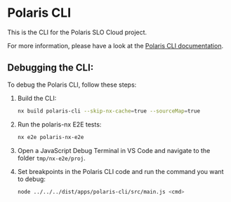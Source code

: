 # Polaris CLI

This is the CLI for the Polaris SLO Cloud project.

For more information, please have a look at the [Polaris CLI documentation](https://polaris-slo-cloud.github.io/polaris/features/cli.html).

## Debugging the CLI:

To debug the Polaris CLI, follow these steps:

1. Build the CLI:
    ```sh
    nx build polaris-cli --skip-nx-cache=true --sourceMap=true
    ```

2. Run the polaris-nx E2E tests:
    ```sh
    nx e2e polaris-nx-e2e
    ```

3. Open a JavaScript Debug Terminal in VS Code and navigate to the folder `tmp/nx-e2e/proj`.

4. Set breakpoints in the Polaris CLI code and run the command you want to debug:
    ```sh
    node ../../../dist/apps/polaris-cli/src/main.js <cmd>
    ```
